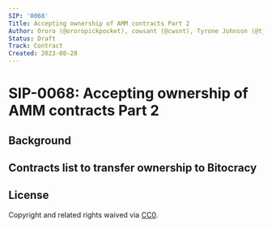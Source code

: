 ```yaml
---
SIP: '0068'
Title: Accepting ownership of AMM contracts Part 2
Author: Ororo (@ororopickpocket), cowsant (@cwsnt), Tyrone Johnson (@tjcloa)
Status: Draft
Track: Contract
Created: 2023-08-28
---
```


# SIP-0068: Accepting ownership of AMM contracts Part 2

## Background


## Contracts list to transfer ownership to Bitocracy


## License

Copyright and related rights waived via [CC0](https://creativecommons.org/publicdomain/zero/1.0/).
